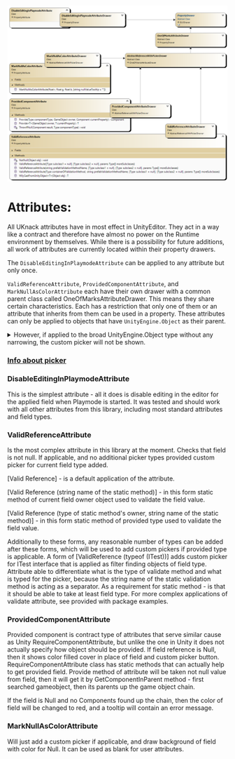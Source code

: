 [![Attributes diagram](ImagesAttributes/AttributesDiagram.png)](ImagesAttributes/AttributesDiagram.png)

# Attributes:

All UKnack attributes have in most effect in UnityEditor. They act in a way like a contract and therefore have almost no power on the Runtime environment by themselves. While there is a possibility for future additions, all work of attributes are currently located within their property drawers.

The `DisableEditingInPlaymodeAttribute` can be applied to any attribute but only once.

`ValidReferenceAttribute`, `ProvidedComponentAttribute`, and `MarkNullAsColorAttribute` each have their own drawer with a common parent class called OneOfMarksAttributeDrawer. This means they share certain characteristics. Each has a restriction that only one of them or an attribute that inherits from them can be used in a property. These attributes can only be applied to objects that have `UnityEngine.Object` as their parent. <details><summary>However, if applied to the broad UnityEngine.Object type without any narrowing, the custom picker will not be shown.</summary> There are two reasons for this: firstly, the standard picker is already optimized for pure `UnityEngine.Objects`, and secondly, because of the abundance of objects in the editor, the UI toolkit List struggles to display them all.</details>

### [Info about picker](Attributes-Picker)

### DisableEditingInPlaymodeAttribute
This is the simplest attribute - all it does is disable editing in the editor for the applied field when Playmode is started. It was tested and should work with all other attributes from this library, including most standard attributes and field types.

### ValidReferenceAttribute
Is the most complex attribute in this library at the moment. Checks that field is not null. If applicable, and no additional picker types provided custom picker for current field type added. 

[Valid Reference] - is a default application of the attribute.

[Valid Reference (string name of the static method)] - in this form static method of current field owner object used to validate the field value.

[Valid Reference (type of static method's owner, string name of the static method)] - in this form static method of provided type used to validate the field value.

Additionally to these forms, any reasonable number of types can be added after these forms, which will be used to add custom pickers if provided type is applicable.
A form of [ValidReference (typeof (ITest))] adds custom picker for ITest interface that is applied as filter finding objects of field type.
Attribute able to differentiate what is the type of validate method and what is typed for the picker, because the string name of the static validation method is acting as a separator.
As a requirement for static method - is that it should be able to take at least field type. For more complex applications of validate attribute, see provided with package examples.

### ProvidedComponentAttribute
Provided component is contract type of attributes that serve similar cause as Unity RequireComponentAttribute, but unlike the one in Unity it does not actually specify how object should be provided.
If field reference is Null, then it shows color filled cover in place of field and custom picker button. RequireComponentAttribute class has static methods that can actually help to get provided field.
Provide method of attribute will be taken not null value from field, then it will get it by GetComponentInParent method - first searched gameobject, then its parents up the game object chain.

If the field is Null and no Components found up the chain, then the color of field will be changed to red, and a tooltip will contain an error message.

### MarkNullAsColorAttribute
Will just add a custom picker if applicable, and draw background of field with color for Null. It can be used as blank for user attributes.
